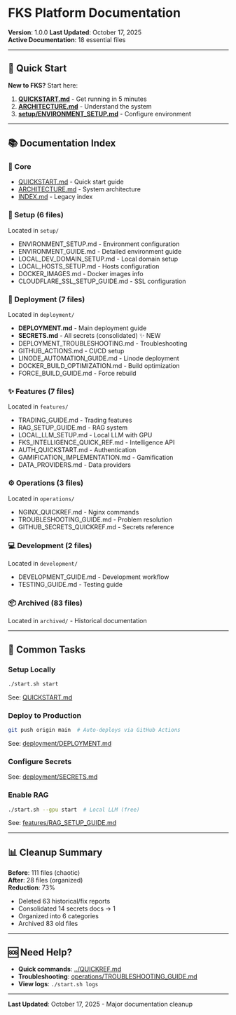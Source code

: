 # FKS Platform Documentation

**Version**: 1.0.0
**Last Updated**: October 17, 2025  
**Active Documentation**: 18 essential files

---

## 🚀 Quick Start

**New to FKS?** Start here:

1. **[QUICKSTART.md](QUICKSTART.md)** - Get running in 5 minutes
2. **[ARCHITECTURE.md](ARCHITECTURE.md)** - Understand the system
3. **[setup/ENVIRONMENT_SETUP.md](setup/ENVIRONMENT_SETUP.md)** - Configure environment

---

## 📚 Documentation Index

### 📖 Core

- [QUICKSTART.md](QUICKSTART.md) - Quick start guide
- [ARCHITECTURE.md](ARCHITECTURE.md) - System architecture  
- [INDEX.md](INDEX.md) - Legacy index

### 🔧 Setup (6 files)

Located in `setup/`

- ENVIRONMENT_SETUP.md - Environment configuration
- ENVIRONMENT_GUIDE.md - Detailed environment guide
- LOCAL_DEV_DOMAIN_SETUP.md - Local domain setup
- LOCAL_HOSTS_SETUP.md - Hosts configuration
- DOCKER_IMAGES.md - Docker images info
- CLOUDFLARE_SSL_SETUP_GUIDE.md - SSL configuration

### 🚀 Deployment (7 files)

Located in `deployment/`

- **DEPLOYMENT.md** - Main deployment guide
- **SECRETS.md** - All secrets (consolidated) ✨ NEW
- DEPLOYMENT_TROUBLESHOOTING.md - Troubleshooting
- GITHUB_ACTIONS.md - CI/CD setup
- LINODE_AUTOMATION_GUIDE.md - Linode deployment
- DOCKER_BUILD_OPTIMIZATION.md - Build optimization
- FORCE_BUILD_GUIDE.md - Force rebuild

### ✨ Features (7 files)

Located in `features/`

- TRADING_GUIDE.md - Trading features
- RAG_SETUP_GUIDE.md - RAG system
- LOCAL_LLM_SETUP.md - Local LLM with GPU
- FKS_INTELLIGENCE_QUICK_REF.md - Intelligence API
- AUTH_QUICKSTART.md - Authentication
- GAMIFICATION_IMPLEMENTATION.md - Gamification
- DATA_PROVIDERS.md - Data providers

### ⚙️ Operations (3 files)

Located in `operations/`

- NGINX_QUICKREF.md - Nginx commands
- TROUBLESHOOTING_GUIDE.md - Problem resolution
- GITHUB_SECRETS_QUICKREF.md - Secrets reference

### 💻 Development (2 files)

Located in `development/`

- DEVELOPMENT_GUIDE.md - Development workflow
- TESTING_GUIDE.md - Testing guide

### 📦 Archived (83 files)

Located in `archived/` - Historical documentation

---

## 🎯 Common Tasks

### Setup Locally

```bash
./start.sh start
```

See: [QUICKSTART.md](QUICKSTART.md)

### Deploy to Production

```bash
git push origin main  # Auto-deploys via GitHub Actions
```

See: [deployment/DEPLOYMENT.md](deployment/DEPLOYMENT.md)

### Configure Secrets

See: [deployment/SECRETS.md](deployment/SECRETS.md)

### Enable RAG

```bash
./start.sh --gpu start  # Local LLM (free)
```

See: [features/RAG_SETUP_GUIDE.md](features/RAG_SETUP_GUIDE.md)

---

## 📊 Cleanup Summary

**Before**: 111 files (chaotic)  
**After**: 28 files (organized)  
**Reduction**: 73%

- Deleted 63 historical/fix reports
- Consolidated 14 secrets docs → 1
- Organized into 6 categories
- Archived 83 old files

---

## 🆘 Need Help?

- **Quick commands**: [../QUICKREF.md](../QUICKREF.md)
- **Troubleshooting**: [operations/TROUBLESHOOTING_GUIDE.md](operations/TROUBLESHOOTING_GUIDE.md)
- **View logs**: `./start.sh logs`

---

**Last Updated**: October 17, 2025 - Major documentation cleanup
